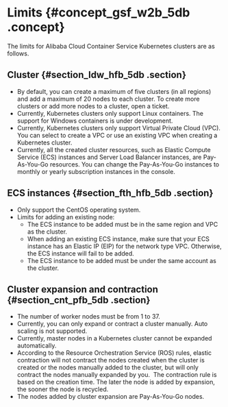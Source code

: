 # Limits {#concept_gsf_w2b_5db .concept}

The limits for Alibaba Cloud Container Service Kubernetes clusters are as follows.

## Cluster {#section_ldw_hfb_5db .section}

-   By default, you can create a maximum of five clusters \(in all regions\) and add a maximum of 20 nodes to each cluster. To create more clusters or add more nodes to a cluster, open a ticket.
-   Currently, Kubernetes clusters only support Linux containers. The support for Windows containers is under development.
-   Currently, Kubernetes clusters only support Virtual Private Cloud \(VPC\).  You can select to create a VPC or use an existing VPC when creating a Kubernetes cluster.
-   Currently, all the created cluster resources, such as Elastic Compute Service \(ECS\) instances and Server Load Balancer instances, are Pay-As-You-Go resources. You can change the Pay-As-You-Go instances to monthly or yearly subscription instances in the console.

## ECS instances {#section_fth_hfb_5db .section}

-   Only support the CentOS operating system.
-   Limits for adding an existing node:
    -   The ECS instance to be added must be in the same region and VPC as the cluster.
    -   When adding an existing ECS instance, make sure that your ECS instance has an Elastic IP \(EIP\) for the network type VPC. Otherwise, the ECS instance will fail to be added.
    -   The ECS instance to be added must be under the same account as the cluster.

## Cluster expansion and contraction {#section_cnt_pfb_5db .section}

-   The number of worker nodes must be from 1 to 37.
-   Currently, you can only expand or contract a cluster manually. Auto scaling is not supported.
-   Currently, master nodes in a Kubernetes cluster cannot be expanded automatically.
-   According to the Resource Orchestration Service \(ROS\) rules, elastic contraction will not contract the nodes created when the cluster is created or the nodes manually added to the cluster, but will only contract the nodes manually expanded by you.  The contraction rule is based on the creation time. The later the node is added by expansion, the sooner the node is recycled.
-   The nodes added by cluster expansion are Pay-As-You-Go nodes.

